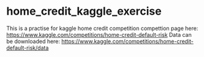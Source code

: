 # home_credit_kaggle_exercise
This is a practise for kaggle home credit competition
compettion page here: 
https://www.kaggle.com/competitions/home-credit-default-risk
Data can be downloaded here: 
https://www.kaggle.com/competitions/home-credit-default-risk/data
